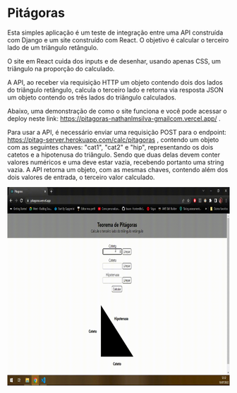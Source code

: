 # Pitágoras

Esta simples aplicação é um teste de integração entre uma API construída com Django e um site construído com React. O objetivo é calcular o terceiro lado de um triângulo retângulo.

O site em React cuida dos inputs e de desenhar, usando apenas CSS, um triângulo na proporção do calculado.

A API, ao receber via requisição HTTP um objeto contendo dois dos lados do triângulo retângulo, calcula o terceiro lado e retorna via resposta JSON um objeto contendo os três lados do triângulo calculados.

Abaixo, uma demonstração de como o site funciona e você pode acessar o deploy neste link: https://pitagoras-nathanlmsilva-gmailcom.vercel.app/ .

Para usar a API, é necessário enviar uma requisição POST para o endpoint: https://pitag-server.herokuapp.com/calc/pitagoras , contendo um objeto com as seguintes chaves: "cat1", "cat2" e "hip", representando os dois catetos e a hipotenusa do triângulo. Sendo que duas delas devem conter valores numéricos e uma deve estar vazia, recebendo portanto uma string vazia. A API retorna um objeto, com as mesmas chaves, contendo além dos dois valores de entrada, o terceiro valor calculado.

<img src="https://raw.githubusercontent.com/nathanmaciel/pitagoras/main/Loom%20Message%20-%2018%20July%202022.gif" width="800" height="450" />

